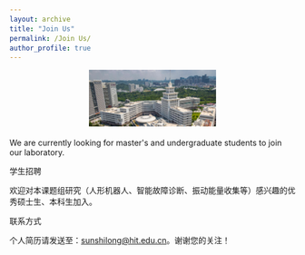 ```yaml
---
layout: archive
title: "Join Us"
permalink: /Join Us/
author_profile: true
---
```


<div style="text-align: center">
<img src='/images/school.jpg' height="100px">
</div>

<br>
We are currently looking for master's and undergraduate students to join our laboratory.


学生招聘


欢迎对本课题组研究（人形机器人、智能故障诊断、振动能量收集等）感兴趣的优秀硕士生、本科生加入。

 

联系方式

个人简历请发送至：sunshilong@hit.edu.cn。谢谢您的关注！